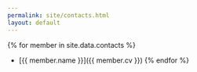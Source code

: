 ```yaml
---
permalink: site/contacts.html
layout: default
---
```


{% for member in site.data.contacts %}
  * [{{ member.name }}]({{ member.cv }})
{% endfor %}
